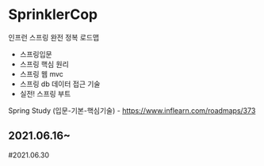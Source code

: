 # SprinklerCop
인프런 스프링 완전 정복 로드맵
- 스프링입문
- 스프링 핵심 원리
- 스프링 웹 mvc
- 스프링 db 데이터 접근 기술
- 실전! 스프링 부트

Spring Study (입문-기본-핵심기술) - https://www.inflearn.com/roadmaps/373
## 2021.06.16~

#2021.06.30
